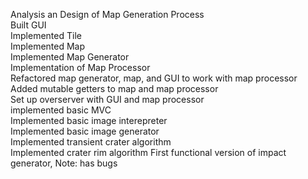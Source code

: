 Analysis an Design of Map Generation Process\
Built GUI\
Implemented Tile\
Implemented Map\
Implemented Map Generator\
Implementation of Map Processor\
    Refactored map generator, map, and GUI to work with map processor\
Added mutable getters to map and map processor\
Set up overserver with GUI and map processor\
    implemented basic MVC\
Implemented basic image interepreter\
Implemented basic image generator\
Implemented transient crater algorithm\
Implemented crater rim algorithm
First functional version of impact generator, Note: has bugs